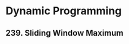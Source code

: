 # Dynamic Programming

## 239. Sliding Window Maximum

<!--stackedit_data:
eyJoaXN0b3J5IjpbODk0NjQxOTYzLC0yMDg4NzQ2NjEyXX0=
-->
